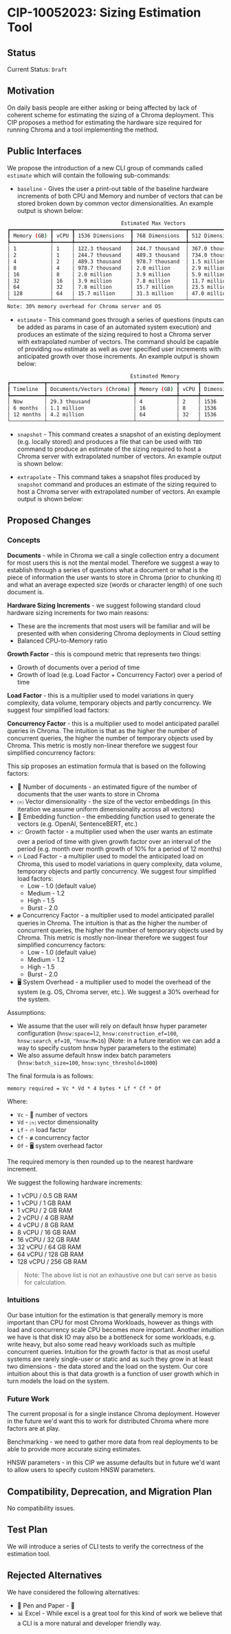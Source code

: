 # CIP-10052023: Sizing Estimation Tool

## Status

Current Status: `Draft`

## **Motivation**

On daily basis people are either asking or being affected by lack of coherent scheme for estimating the sizing of a Chroma deployment. This CIP proposes a method for estimating the hardware size required for running Chroma and a tool implementing the method.

## **Public Interfaces**

We propose the introduction of a new CLI group of commands called `estimate` which will contain the following sub-commands:

- `baseline` - Gives the user a print-out table of the baseline hardware increments of both CPU and Memory and number of vectors that can be stored broken down by common vector dimensionalities. An example output is shown below:

```bash
                                     Estimated Max Vectors                                     
┏━━━━━━━━━━━━━┳━━━━━━┳━━━━━━━━━━━━━━━━━━┳━━━━━━━━━━━━━━━━━┳━━━━━━━━━━━━━━━━━┳━━━━━━━━━━━━━━━━━┓
┃ Memory (GB) ┃ vCPU ┃ 1536 Dimensions  ┃ 768 Dimensions  ┃ 512 Dimensions  ┃ 368 Dimensions  ┃
┡━━━━━━━━━━━━━╇━━━━━━╇━━━━━━━━━━━━━━━━━━╇━━━━━━━━━━━━━━━━━╇━━━━━━━━━━━━━━━━━╇━━━━━━━━━━━━━━━━━┩
│ 1           │ 1    │ 122.3 thousand   │ 244.7 thousand  │ 367.0 thousand  │ 510.6 thousand  │
│ 2           │ 1    │ 244.7 thousand   │ 489.3 thousand  │ 734.0 thousand  │ 1.0 million     │
│ 4           │ 2    │ 489.3 thousand   │ 978.7 thousand  │ 1.5 million     │ 2.0 million     │
│ 8           │ 4    │ 978.7 thousand   │ 2.0 million     │ 2.9 million     │ 4.1 million     │
│ 16          │ 8    │ 2.0 million      │ 3.9 million     │ 5.9 million     │ 8.2 million     │
│ 32          │ 16   │ 3.9 million      │ 7.8 million     │ 11.7 million    │ 16.3 million    │
│ 64          │ 32   │ 7.8 million      │ 15.7 million    │ 23.5 million    │ 32.7 million    │
│ 128         │ 64   │ 15.7 million     │ 31.3 million    │ 47.0 million    │ 65.4 million    │
└─────────────┴──────┴──────────────────┴─────────────────┴─────────────────┴─────────────────┘
Note: 30% memory overhead for Chroma server and OS
```

- `estimate` - This command goes through a series of questions (inputs can be added as params in case of an automated system execution) and produces an estimate of the sizing required to host a Chroma server with extrapolated number of vectors. The command should be capable of providing `now` estimate as well as over specified user increments with anticipated growth over those increments. An example output is shown below:

```bash
                                        Estimated Memory                                         
┏━━━━━━━━━━━┳━━━━━━━━━━━━━━━━━━━━━━━━━━━━┳━━━━━━━━━━━━━┳━━━━━━┳━━━━━━━━━━━━┳━━━━━━━━━━━━━━━━━━━━┓
┃ Timeline  ┃ Documents/Vectors (Chroma) ┃ Memory (GB) ┃ vCPU ┃ Dimensions ┃ Embedding Function ┃
┡━━━━━━━━━━━╇━━━━━━━━━━━━━━━━━━━━━━━━━━━━╇━━━━━━━━━━━━━╇━━━━━━╇━━━━━━━━━━━━╇━━━━━━━━━━━━━━━━━━━━┩
│ Now       │ 29.3 thousand              │ 4           │ 2    │ 1536       │ OpenAI             │
│ 6 months  │ 1.1 million                │ 16          │ 8    │ 1536       │ OpenAI             │
│ 12 months │ 4.2 million                │ 64          │ 32   │ 1536       │ OpenAI             │
└───────────┴────────────────────────────┴─────────────┴──────┴────────────┴────────────────────┘
```

- `snapshot` - This command creates a snapshot of an existing deployment (e.g. locally stored) and produces a file that can be used with `TBD` command to produce an estimate of the sizing required to host a Chroma server with extrapolated number of vectors. An example output is shown below:

- `extrapolate` - This command takes a snapshot files produced by `snapshot` command and produces an estimate of the sizing required to host a Chroma server with extrapolated number of vectors. An example output is shown below:

## **Proposed Changes**

### Concepts

**Documents** - while in Chroma we call a single collection entry a document for most users this is not the mental model. Therefore we suggest a way to establish through a series of questions what a document or what is the piece of information the user wants to store in Chroma (prior to chunking it) and what an average expected size (words or character length) of one such document is.

**Hardware Sizing Increments** - we suggest following standard cloud hardware sizing increments for two main reasons:

- These are the increments that most users will be familiar and will be presented with when considering Chroma deployments in Cloud setting
- Balanced CPU-to-Memory ratio

**Growth Factor** - this is compound metric that represents two things:

- Growth of documents over a period of time
- Growth of load (e.g. Load Factor + Concurrency Factor) over a period of time

**Load Factor** - this is a multiplier used to model variations in query complexity, data volume, temporary objects and partly concurrency. We suggest four simplified load factors:

**Concurrency Factor** - this is a multiplier used to model anticipated parallel queries in Chroma. The intuition is that as the higher the number of concurrent queries, the higher the number of temporary objects used by Chroma. This metric is mostly non-linear therefore we suggest four simplified concurrency factors:

This sip proposes an estimation formula that is based on the following factors:

- 💯 Number of documents - an estimated figure of the number of documents that the user wants to store in Chroma
- ⒩ Vector dimensionality - the size of the vector embeddings (in this iteration we assume uniform dimensionality across all vectors)
- 🧬 Embedding function - the embedding function used to generate the vectors (e.g. OpenAI, SentenceBERT, etc.)
- 📈 Growth factor - a multiplier used when the user wants an estimate over a period of time with given growth factor over an interval of the period (e.g. month over month growth of 10% for a period of 12 months)
- 🔥 Load Factor - a multiplier used to model the anticipated load on Chroma, this used to model variations in query complexity, data volume, temporary objects and partly concurrency. We suggest four simplified load factors:
  - Low - 1.0 (default value)
  - Medium - 1.2
  - High - 1.5
  - Burst - 2.0
- ⧥ Concurrency Factor - a multiplier used to model anticipated parallel queries in Chroma. The intuition is that as the higher the number of concurrent queries, the higher the number of temporary objects used by Chroma. This metric is mostly non-linear therefore we suggest four simplified concurrency factors:
  - Low - 1.0 (default value)
  - Medium - 1.2
  - High - 1.5
  - Burst - 2.0
- 🖥️ System Overhead - a multiplier used to model the overhead of the system (e.g. OS, Chroma server, etc.). We suggest a 30% overhead for the system.

Assumptions:

- We assume that the user will rely on default hnsw hyper parameter configuration (`hnsw:space=l2`, `hnsw:construction_ef=100`, `hnsw:search_ef=10`, `"hnsw:M=16`) (Note: in a future iteration we can add a way to specify custom hnsw hyper parameters to the estimate)
- We also assume default hnsw index batch parameters (`hnsw:batch_size=100`, `hnsw:sync_threshold=1000`)

The final formula is as follows:

`memory required = Vc * Vd * 4 bytes * Lf * Cf * Of`

Where:

- `Vc` - 💯 number of vectors
- `Vd` - ⒩ vector dimensionality
- `Lf` - 🔥 load factor
- `Cf` - ⧥ concurrency factor
- `Of` - 🖥️ system overhead factor

The required memory is then rounded up to the nearest hardware increment.

We suggest the following hardware increments:

- 1 vCPU / 0.5 GB RAM
- 1 vCPU / 1 GB RAM
- 1 vCPU / 2 GB RAM
- 2 vCPU / 4 GB RAM
- 4 vCPU / 8 GB RAM
- 8 vCPU / 16 GB RAM
- 16 vCPU / 32 GB RAM
- 32 vCPU / 64 GB RAM
- 64 vCPU / 128 GB RAM
- 128 vCPU / 256 GB RAM

> Note: The above list is not an exhaustive one but can serve as basis for calculation.

### Intuitions

Our base intuition for the estimation is that generally memory is more important than CPU for most Chroma Workloads, however as things with load and concurrency scale CPU becomes more important.
Another intuition we have is that disk IO may also be a bottleneck for some workloads, e.g. write heavy, but also some read heavy workloads such as multiple concurrent queries.
Intuition for the growth factor is that as most useful systems are rarely single-user or static and as such they grow in at least two dimensions - the data stored and the load on the system. Our core intuition about this is that data growth is a function of user growth which in turn models the load on the system.

### Future Work

The current proposal is for a single instance Chroma deployment. However in the future we'd want this to work for distributed Chroma where more factors are at play.

Benchmarking - we need to gather more data from real deployments to be able to provide more accurate sizing estimates.

HNSW parameters - in this CIP we assume defaults but in future we'd want to allow users to specify custom HNSW parameters.

## **Compatibility, Deprecation, and Migration Plan**

No compatibility issues.

## **Test Plan**

We will introduce a series of CLI tests to verify the correctness of the estimation tool.

## **Rejected Alternatives**

We have considered the following alternatives:

- 📝 Pen and Paper - 🤣
- 📊 Excel - While excel is a great tool for this kind of work we believe that a CLI is a more natural and developer friendly way.
